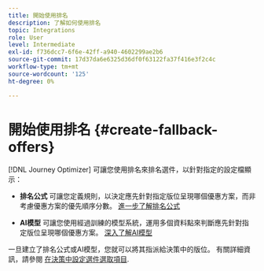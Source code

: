 ```yaml
---
title: 開始使用排名
description: 了解如何使用排名
topic: Integrations
role: User
level: Intermediate
exl-id: f736dcc7-6f6e-42ff-a940-4602299ae2b6
source-git-commit: 17d37da6e6325d36df0f63122fa37f416e3f2c4c
workflow-type: tm+mt
source-wordcount: '125'
ht-degree: 0%

---
```


# 開始使用排名 {#create-fallback-offers}

[!DNL Journey Optimizer] 可讓您使用排名來排名選件，以針對指定的設定檔顯示：

* **排名公式** 可讓您定義規則，以決定應先針對指定版位呈現哪個優惠方案，而非考慮優惠方案的優先順序分數。 [進一步了解排名公式](create-ranking-formulas.md)

* **AI模型** 可讓您使用經過訓練的模型系統，運用多個資料點來判斷應先針對指定版位呈現哪個優惠方案。 [深入了解AI模型](ai-models.md)

一旦建立了排名公式或AI模型，您就可以將其指派給決策中的版位。 有關詳細資訊，請參閱 [在決策中設定選件選取項目](../offer-activities/configure-offer-selection.md).
